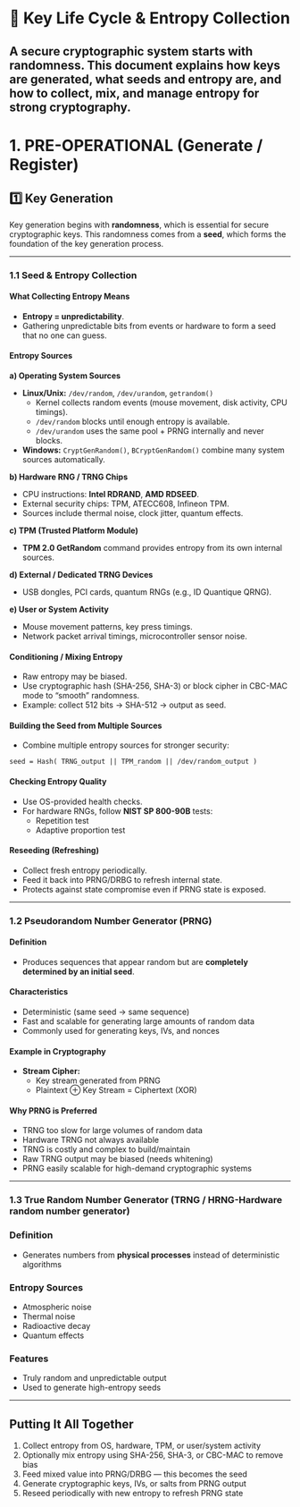 # 🔑 Key Life Cycle & Entropy Collection  

A secure cryptographic system starts with **randomness**. This document explains how keys are generated, what seeds and entropy are, and how to collect, mix, and manage entropy for strong cryptography.
---
# 1. PRE-OPERATIONAL (Generate / Register)
## 1️⃣ Key Generation  

Key generation begins with **randomness**, which is essential for secure cryptographic keys. This randomness comes from a **seed**, which forms the foundation of the key generation process.

---

### 1.1 Seed & Entropy Collection  

#### What Collecting Entropy Means
- **Entropy = unpredictability**.  
- Gathering unpredictable bits from events or hardware to form a seed that no one can guess.

#### Entropy Sources

**a) Operating System Sources**  
- **Linux/Unix:** `/dev/random`, `/dev/urandom`, `getrandom()`  
  - Kernel collects random events (mouse movement, disk activity, CPU timings).  
  - `/dev/random` blocks until enough entropy is available.  
  - `/dev/urandom` uses the same pool + PRNG internally and never blocks.  
- **Windows:** `CryptGenRandom()`, `BCryptGenRandom()` combine many system sources automatically.

**b) Hardware RNG / TRNG Chips**  
- CPU instructions: **Intel RDRAND**, **AMD RDSEED**.  
- External security chips: TPM, ATECC608, Infineon TPM.  
- Sources include thermal noise, clock jitter, quantum effects.

**c) TPM (Trusted Platform Module)**  
- **TPM 2.0 GetRandom** command provides entropy from its own internal sources.

**d) External / Dedicated TRNG Devices**  
- USB dongles, PCI cards, quantum RNGs (e.g., ID Quantique QRNG).

**e) User or System Activity**  
- Mouse movement patterns, key press timings.  
- Network packet arrival timings, microcontroller sensor noise.

#### Conditioning / Mixing Entropy
- Raw entropy may be biased.  
- Use cryptographic hash (SHA-256, SHA-3) or block cipher in CBC-MAC mode to “smooth” randomness.  
- Example: collect 512 bits → SHA-512 → output as seed.

#### Building the Seed from Multiple Sources
- Combine multiple entropy sources for stronger security:  
```text
seed = Hash( TRNG_output || TPM_random || /dev/random_output )
```


####  Checking Entropy Quality

- Use OS-provided health checks.  
- For hardware RNGs, follow **NIST SP 800-90B** tests:  
  - Repetition test  
  - Adaptive proportion test


#### Reseeding (Refreshing)

- Collect fresh entropy periodically.  
- Feed it back into PRNG/DRBG to refresh internal state.  
- Protects against state compromise even if PRNG state is exposed.

---

### 1.2 Pseudorandom Number Generator (PRNG)

#### Definition
- Produces sequences that appear random but are **completely determined by an initial seed**.

#### Characteristics
- Deterministic (same seed → same sequence)  
- Fast and scalable for generating large amounts of random data  
- Commonly used for generating keys, IVs, and nonces

#### Example in Cryptography
- **Stream Cipher:**  
  - Key stream generated from PRNG  
  - Plaintext ⊕ Key Stream = Ciphertext (XOR)

#### Why PRNG is Preferred
- TRNG too slow for large volumes of random data  
- Hardware TRNG not always available  
- TRNG is costly and complex to build/maintain  
- Raw TRNG output may be biased (needs whitening)  
- PRNG easily scalable for high-demand cryptographic systems

---

### 1.3 True Random Number Generator (TRNG / HRNG-Hardware random number generator)

### Definition
- Generates numbers from **physical processes** instead of deterministic algorithms

### Entropy Sources
- Atmospheric noise  
- Thermal noise  
- Radioactive decay  
- Quantum effects

### Features
- Truly random and unpredictable output  
- Used to generate high-entropy seeds

---

## Putting It All Together

1. Collect entropy from OS, hardware, TPM, or user/system activity  
2. Optionally mix entropy using SHA-256, SHA-3, or CBC-MAC to remove bias  
3. Feed mixed value into PRNG/DRBG — this becomes the seed  
4. Generate cryptographic keys, IVs, or salts from PRNG output  
5. Reseed periodically with new entropy to refresh PRNG state


